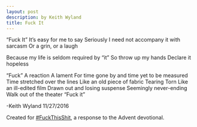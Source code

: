 ```yaml
---
layout: post
description: by Keith Wyland
title: Fuck It
---
```


“Fuck It”
It’s easy for me to say
Seriously
I need not accompany it with sarcasm
Or a grin, or a laugh

Because my life is seldom required by “it”
So throw up my hands
Declare it hopeless

“Fuck”
A reaction
A lament
For time gone by and time yet to be measured
Time stretched over the lines 
Like an old piece of fabric
Tearing
Torn
Like an ill-edited film
Drawn out and losing suspense
Seemingly never-ending
Walk out of the theater
“Fuck it”

-Keith Wyland
11/27/2016

Created for [#FuckThisShit](https://twitter.com/crazypastor/status/801572866709823492), a response to the Advent devotional.

